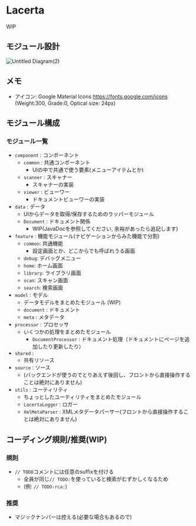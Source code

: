 # Lacerta
WIP
## モジュール設計

![Untitled Diagram(2)](https://github.com/lacerta-doc/Lacerta/assets/66072112/9daabaca-5cdc-49f8-ac66-196c588a47c9)

## メモ
- アイコン: Google Material Icons https://fonts.google.com/icons (Weight:300, Grade:0, Optical size: 24px)

## モジュール構成
### モジュール一覧
- `component` : コンポーネント
  - `common` : 共通コンポーネント
    - UIの中で共通で使う要素(メニューアイテムとか)
  - `scanner` : スキャナー
    - スキャナーの実装
  - `viewer` : ビューワー
    - ドキュメントビューワーの実装
- `data` : データ
  - UIからデータを取得/保存するためのラッパーモジュール
  - `Document` : ドキュメント関係
    - WIP(JavaDocを参照してください, 余裕があったら追記します)
- `feature` : 機能モジュール(ナビゲーションからみた機能で分割)
  - `common`: 共通機能
    - 設定画面とか、どこからでも呼ばれうる画面
  - `debug`: デバッグメニュー
  - `home`: ホーム画面
  - `library`: ライブラリ画面
  - `scan`: スキャン画面
  - `search`: 検索画面
- `model` : モデル
  - データモデルをまとめたモジュール (WIP)
  - `document` : ドキュメント
  - `meta` : メタデータ
- `processor` : プロセッサ
  - いくつかの処理をまとめたモジュール
    - `DocumentProcessor` : ドキュメント処理（ドキュメントにページを追加したり更新したり） 
- `shared` : 
  - 共有リソース
- `source` : ソース
  - (バックエンドが使うのでとりあえず後回し、フロントから直接操作することは絶対にありません)
- `utils` : ユーティリティ
  - ちょっとしたユーティリティをまとめたモジュール
  - `LacertaLogger` : ロガー
  - `XmlMetaParser` : XMLメタデータパーサー(フロントから直接操作することは絶対にありません)


## コーディング規則/推奨(WIP)
### 規則
- `// TODO`コメントには任意のsuffixを付ける
  - 全員が同じ`// TODO:`を使っていると検索がむずかしくなるため
  - (例: `// TODO-rca:`)
### 推奨
- マジックナンバーは控える(必要な場合もあるので)

